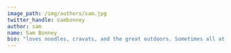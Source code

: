 ```yaml
---
image_path: /img/authors/sam.jpg
twitter_handle: sambonney
author: sam
name: Sam Bonney
bio: "loves noodles, cravats, and the great outdoors. Sometimes all at the same time."
---
```


